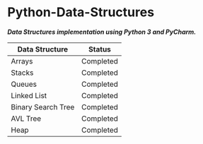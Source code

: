# Python-Data-Structures

***Data Structures implementation using Python 3 and PyCharm.***

|       Data Structure      |         Status          |
| ------------------------- | ----------------------- |
|         Arrays            |         Completed       |
|         Stacks            |         Completed       |
|         Queues            |         Completed       |
|       Linked List         |         Completed       |
|   Binary Search Tree      |         Completed       |
|         AVL Tree          |         Completed       |
|         Heap              |         Completed       |

